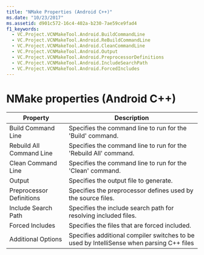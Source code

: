 ```yaml
---
title: "NMake Properties (Android C++)"
ms.date: "10/23/2017"
ms.assetid: d901c572-16c4-402a-b230-7ae59ce9fad4
f1_keywords:
  - VC.Project.VCNMakeTool.Android.BuildCommandLine
  - VC.Project.VCNMakeTool.Android.ReBuildCommandLine
  - VC.Project.VCNMakeTool.Android.CleanCommandLine
  - VC.Project.VCNMakeTool.Android.Output
  - VC.Project.VCNMakeTool.Android.PreprocessorDefinitions
  - VC.Project.VCNMakeTool.Android.IncludeSearchPath
  - VC.Project.VCNMakeTool.Android.ForcedIncludes
---
```

# NMake properties (Android C++)

| Property | Description |
|--|--|
| Build Command Line | Specifies the command line to run for the 'Build' command. |
| Rebuild All Command Line | Specifies the command line to run for the 'Rebuild All' command. |
| Clean Command Line | Specifies the command line to run for the 'Clean' command. |
| Output | Specifies the output file to generate. |
| Preprocessor Definitions | Specifies the preprocessor defines used by the source files. |
| Include Search Path | Specifies the include search path for resolving included files. |
| Forced Includes | Specifies the files that are forced included. |
| Additional Options | Specifies additional compiler switches to be used by IntelliSense when parsing C++ files |
